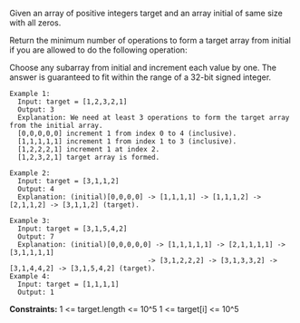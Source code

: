 Given an array of positive integers target and an array initial of same size with all zeros.

Return the minimum number of operations to form a target array from initial if you are allowed to do the following operation:
  
Choose any subarray from initial and increment each value by one.
The answer is guaranteed to fit within the range of a 32-bit signed integer.
 
```
Example 1:
  Input: target = [1,2,3,2,1]
  Output: 3
  Explanation: We need at least 3 operations to form the target array from the initial array.
  [0,0,0,0,0] increment 1 from index 0 to 4 (inclusive).
  [1,1,1,1,1] increment 1 from index 1 to 3 (inclusive).
  [1,2,2,2,1] increment 1 at index 2.
  [1,2,3,2,1] target array is formed.

Example 2:
  Input: target = [3,1,1,2]
  Output: 4
  Explanation: (initial)[0,0,0,0] -> [1,1,1,1] -> [1,1,1,2] -> [2,1,1,2] -> [3,1,1,2] (target).

Example 3:
  Input: target = [3,1,5,4,2]
  Output: 7
  Explanation: (initial)[0,0,0,0,0] -> [1,1,1,1,1] -> [2,1,1,1,1] -> [3,1,1,1,1] 
                                  -> [3,1,2,2,2] -> [3,1,3,3,2] -> [3,1,4,4,2] -> [3,1,5,4,2] (target).
Example 4:
  Input: target = [1,1,1,1]
  Output: 1
``` 

**Constraints:**
  1 <= target.length <= 10^5
  1 <= target[i] <= 10^5
